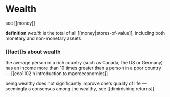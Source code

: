 # Wealth

see [[money]]

**definition** _wealth_ is the total of all [[money|stores-of-value]], including both monetary and non-monetary assets

### [[fact]]s about wealth

the average person in a rich country (such as Canada, the US or Germany) has an income more than 10 times greater than a person in a poor country &mdash; [[eco1102 h introduction to macroeconomics]]

being wealthy does not significantly improve one's quality of life &mdash; seemingly a consensus among the wealthy, see [[diminishing returns]]
